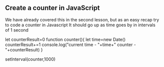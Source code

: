 ## Create a counter in JavaScript

We have already covered this in the second lesson, but as an easy recap try to code a counter in Javascript
It should go up as time goes by in intervals of 1 second


let counterResult=0
function counter(){
    let time=new Date()
    counterResult+=1
    console.log("current time - "+time+" counter - "+counterResult)
}

setInterval(counter,1000)